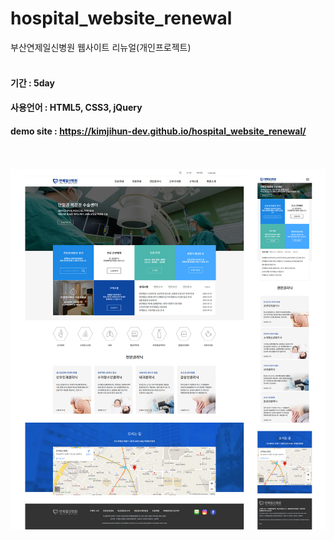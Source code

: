 # hospital_website_renewal
부산연제일신병원 웹사이트 리뉴얼(개인프로젝트)
<br><br>

#### 기간 : 5day
#### 사용언어 : HTML5, CSS3, jQuery
#### demo site : https://kimjihun-dev.github.io/hospital_website_renewal/
<br><br>
<img src="https://github.com/kimjihun-dev/hospital_website_renewal/blob/master/hospital_site_pc_mobile.jpg">
